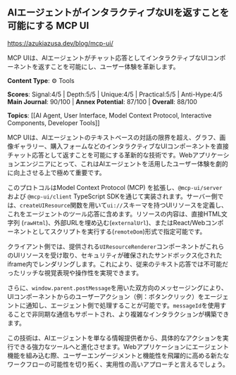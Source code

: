 ## AIエージェントがインタラクティブなUIを返すことを可能にする MCP UI

https://azukiazusa.dev/blog/mcp-ui/

MCP UIは、AIエージェントがチャット応答としてインタラクティブなUIコンポーネントを返すことを可能にし、ユーザー体験を革新します。

**Content Type**: ⚙️ Tools

**Scores**: Signal:4/5 | Depth:5/5 | Unique:4/5 | Practical:5/5 | Anti-Hype:4/5
**Main Journal**: 90/100 | **Annex Potential**: 87/100 | **Overall**: 88/100

**Topics**: [[AI Agent, User Interface, Model Context Protocol, Interactive Components, Developer Tools]]

MCP UIは、AIエージェントのテキストベースの対話の限界を超え、グラフ、画像ギャラリー、購入フォームなどのインタラクティブなUIコンポーネントを直接チャット応答として返すことを可能にする革新的な技術です。Webアプリケーションエンジニアにとって、これはAIエージェントを活用したユーザー体験を劇的に向上させる上で極めて重要です。

このプロトコルはModel Context Protocol (MCP) を拡張し、`@mcp-ui/server` および `@mcp-ui/client` TypeScript SDKを通じて実装されます。サーバー側では、`createUIResource`関数を用いて`ui://`スキーマを持つUIリソースを定義し、これをエージェントのツール応答に含めます。リソースの内容は、直接HTML文字列 (`rawHtml`)、外部URLを埋め込む(`externalUrl`)、またはReact/Webコンポーネントとしてスクリプトを実行する(`remoteDom`)形式で指定可能です。

クライアント側では、提供される`UIResourceRenderer`コンポーネントがこれらのUIリソースを受け取り、セキュリティが確保されたサンドボックス化されたiframe内でレンダリングします。これにより、従来のテキスト応答では不可能だったリッチな視覚表現や操作性を実現できます。

さらに、`window.parent.postMessage`を用いた双方向のメッセージングにより、UIコンポーネントからのユーザーアクション（例：ボタンクリック）をエージェントに通知し、エージェント側で処理することが可能です。`messageId`を使用することで非同期な通信もサポートされ、より複雑なインタラクションが構築できます。

この技術は、AIエージェントを単なる情報提供者から、具体的なアクションを実行できる強力なツールへと進化させます。Webアプリケーションにエージェント機能を組み込む際、ユーザーエンゲージメントと機能性を飛躍的に高める新たなワークフローの可能性を切り拓く、実用性の高いアプローチと言えるでしょう。
